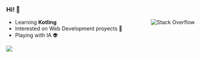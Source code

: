 ### Hi! 🌺

<a href="https://es.stackoverflow.com/users/101864/brayan-mart%c3%adnez-santana">
  <img alt="Stack Overflow" src="https://img.shields.io/badge/-Stack%20overflow-FE7A16?style=for-the-badge&logo=stack-overflow&logoColor=white&logoWidth=20" align="right"/>
</a>

- Learning **Kotling**
- Interested on Web Development proyects 👀
- Playing with IA 👽

<img src="https://github.com/BrayanCaro/BrayanCaro/blob/feat/svg-animation/goo.svg">
